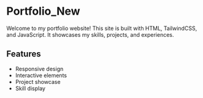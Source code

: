 # Portfolio_New
Welcome to my portfolio website! This site is built with HTML, TailwindCSS, and JavaScript. It showcases my skills, projects, and experiences.

## Features
- Responsive design
- Interactive elements
- Project showcase
- Skill display

